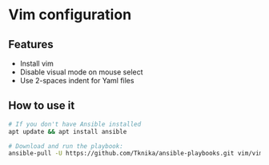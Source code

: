 # Vim configuration

## Features

- Install vim
- Disable visual mode on mouse select
- Use 2-spaces indent for Yaml files

## How to use it

```bash
# If you don't have Ansible installed
apt update && apt install ansible

# Download and run the playbook:
ansible-pull -U https://github.com/Tknika/ansible-playbooks.git vim/vim.yml
```
